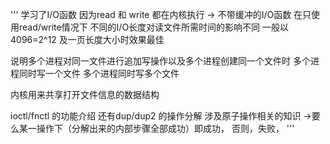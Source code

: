 '''
学习了I/O函数
因为read 和 write 都在内核执行 -> 不带缓冲的I/O函数
在只使用read/write情况下 不同的I/O长度对读文件所需时间的影响不同
一般以 4096=2^12 及一页长度大小时效果最佳

说明多个进程对同一文件进行追加写操作以及多个进程创建同一个文件时
多个进程同时写一个文件
多个进程同时写多个文件

内核用来共享打开文件信息的数据结构

ioctl/fnctl 的功能介绍
还有dup/dup2 的操作分解 涉及原子操作相关的知识 ->要么某一操作下（分解出来的内部步骤全部成功）即成功， 否则，失败，
'''
